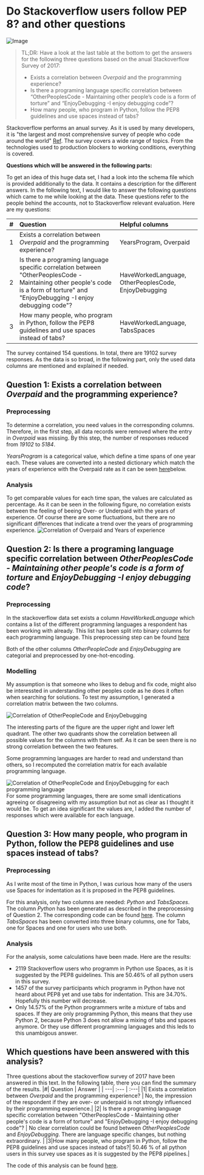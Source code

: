 # Do Stackoverflow users follow PEP 8? and other questions 
![Image](TitelImage.jpg)
>TL;DR: Have a look at the last table at the bottom to get the answers for the following three questions based on the anual Stackoverflow Survey of 2017:
>- Exists a correlation between *Overpaid* and the programming experience?
>- Is there a programing language specific correlation between “OtherPeoplesCode - Maintaining other people’s code is a form of torture” and “EnjoyDebugging -I enjoy debugging code”?
>- How many people, who program in Python, follow the PEP8 guidelines and use spaces instead of tabs?


Stackoverflow performs an anual survey. As it is used by many developers, it is "the largest and most comprehensive survey of people who code around the world" [Ref](https://insights.stackoverflow.com/survey/). 
The survey covers a wide range of topics. From the technologies used to production blockers to working conditions, everything is covered.

**Questions which will be answered in the following parts:**

To get an idea of this huge data set, I had a look into the schema file which is provided additionally to the data. It contains a description for the different answers. In the following text, I would like to answer the following questions which came to me while looking at the data. These questions refer to the people behind the accounts, not to Stackoverflow relevant evaluation. Here are my questions:  

|#| Question | Helpful columns |
| ---| :--- | :---|
|1| Exists a correlation between *Overpaid* and the programming experience? | YearsProgram, Overpaid |
|2| Is there a programing language specific correlation between "OtherPeoplesCode - Maintaining other people's code is a form of torture" and "EnjoyDebugging -I enjoy debugging code"? | HaveWorkedLanguage, OtherPeoplesCode, EnjoyDebugging |
|3|How many people, who program in Python, follow the PEP8 guidelines and use spaces instead of tabs?|HaveWorkedLanguage, TabsSpaces |

The survey contained 154 questions. In total, there are 19102 survey responses. As the data is so broad, in the following part, only the used data columns are mentioned and explained if needed. 



## Question 1: Exists a correlation between *Overpaid* and the programming experience?
### Preprocessing
To determine a correlation, you need values in the corresponding columns. Therefore, in the first step, all data records were removed where the entry in *Overpaid* was missing. By this step, the number of responses reduced from *19102* to *5184*.

*YearsProgram* is a categorical value, which define a time spans of one year each. These values are converted into a nested dictionary which match the years of experience with the Overpaid rate as it can be seen [here](https://github.com/einalem1234/nd-proj-DataScienceBlog/blob/master/notebooks/Stackoverflow_Survey_2017.ipynb)below. 

### Analysis
To get comparable values for each time span, the values are calculated as percentage.
As it can be seen in the following figure, no correlation exists between the feeling of beeing Over- or Underpaid with the years of experience. Of course there are some fluctuations, but there are no significant differences that indicate a trend over the years of programming experience.
![Correlation of Overpaid and Years of experience](YearsProgram_vs_Overpaid.png)



## Question 2: Is there a programing language specific correlation between *OtherPeoplesCode - Maintaining other people's code is a form of torture* and *EnjoyDebugging -I enjoy debugging code*?
### Preprocessing
In the stackoverflow data set exists a column *HaveWorkedLanguage* which contains a list of the different programming languages a respondent has been working with already. This list has been split into binary columns for each programming language. This preprocessing step can be found [here](https://github.com/einalem1234/nd-proj-DataScienceBlog/blob/master/notebooks/Stackoverflow_Survey_2017.ipynb#Clean)

Both of the other columns *OtherPeopleCode* and *EnjoyDebugging* are categorial and preprocessed by one-hot-encoding.

### Modelling
My assumption is that someone who likes to debug and fix code, might also be interessted in understanding other peoples code as he does it often when searching for solutions. To test my assumption, I generated a correlation matrix between the two columns.

![Correlation of OtherPeopleCode and EnjoyDebugging](OtherPeopleCode_vs_EnjoyDebugging.png)

The interesting parts of the figure are the upper right and lower left quadrant. The other two quadrants show the correlation between all possible values for the columns with them self.
As it can be seen there is no strong correlation between the two features.

Some programming languages are harder to read and understand than others, so I recomputed the correlation matrix for each available programming language.

![Correlation of OtherPeopleCode and EnjoyDebugging for each programming language](OtherPeopleCode_vs_EnjoyDebugging_ProgLanguages.png)
For some programming languages, there are some small identications agreeing or disagreeing with my assumption but not as clear as I thought it would be. To get an idea significant the values are, I added the number of responses which were available for each language.


## Question 3: How many people, who program in Python, follow the PEP8 guidelines and use spaces instead of tabs?
### Preprocessing
As I write most of the time in Python, I was curious how many of the users use Spaces for indentation as it is proposed in the PEP8 guidelines.

For this analysis, only two columns are needed: *Python* and *TabsSpaces*. The column *Python* has been generated as described in the preprocessing of Question 2. The corresponding code can be found [here](https://github.com/einalem1234/nd-proj-DataScienceBlog/blob/master/notebooks/Stackoverflow_Survey_2017.ipynb#Clean). The column *TabsSpaces* has been converted into three binary columns, one for Tabs, one for Spaces and one for users who use both.
### Analysis
For the analysis, some calculations have been made. Here are the results: 
- 2119 Stackoverflow users who programm in Python use Spaces, as it is suggested by the PEP8 guidelines. This are 50.46% of all python users in this survey.
- 1457 of the survey participants which programm in Python have not heard about PEP8 yet and use tabs for indentation. This are 34.70%. Hopefully this number will decrease.
- Only 14.57% of the Python programmers write a mixture of tabs and spaces. If they are only programming Python, this means that they use Python 2, because Python 3 does not allow a mixing of tabs and spaces anymore. Or they use different programming languages and this leds to this unambigous answer.

## Which questions have been answered with this analysis?
Three questions about the stackoverflow survey of 2017 have been answered in this text. In the following table, there you can find the summary of the results.
|#| Question | Answer |
| ---| :--- | :---|
|1| Exists a correlation between *Overpaid* and the programming experience? | No, the impression of the respondent if they are over- or underpaid is not strongly influenced by their programming experience.|
|2| Is there a programing language specific correlation between "OtherPeoplesCode - Maintaining other people's code is a form of torture" and "EnjoyDebugging -I enjoy debugging code"? | No clear correlation could be found between *OtherPeoplesCode* and *EnjoyDebugging*. There are language specific changes, but nothing extraordinary. |
|3|How many people, who program in Python, follow the PEP8 guidelines and use spaces instead of tabs?| 50.46 % of all python users in this survey use spaces as it is suggested by the PEP8 pipelines.|

The code of this analysis can be found [here](https://github.com/einalem1234/nd-proj-DataScienceBlog/blob/master/notebooks/Stackoverflow_Survey_2017.ipynb).